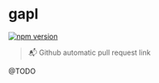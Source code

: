 # gapl

<!-- automd:badges color=yellow bundlephobia -->

[![npm version](https://img.shields.io/npm/v/gapl?color=yellow)](https://npmjs.com/package/gapl)

> 📬 Github automatic pull request link

@TODO
